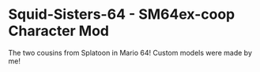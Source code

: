 # Squid-Sisters-64 - SM64ex-coop Character Mod
The two cousins from Splatoon in Mario 64!
Custom models were made by me!
